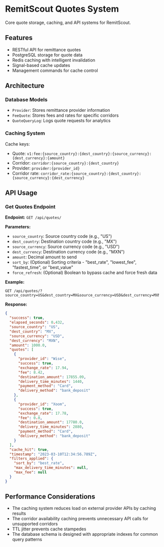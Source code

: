 # RemitScout Quotes System

Core quote storage, caching, and API systems for RemitScout.

## Features

- RESTful API for remittance quotes
- PostgreSQL storage for quote data
- Redis caching with intelligent invalidation
- Signal-based cache updates
- Management commands for cache control

## Architecture

### Database Models

- `Provider`: Stores remittance provider information
- `FeeQuote`: Stores fees and rates for specific corridors
- `QuoteQueryLog`: Logs quote requests for analytics

### Caching System

Cache keys:
- Quote: `v1:fee:{source_country}:{dest_country}:{source_currency}:{dest_currency}:{amount}`
- Corridor: `corridor:{source_country}:{dest_country}`
- Provider: `provider:{provider_id}`
- Corridor rate: `corridor_rate:{source_country}:{dest_country}:{source_currency}:{dest_currency}`

## API Usage

### Get Quotes Endpoint

**Endpoint:** `GET /api/quotes/`

**Parameters:**
- `source_country`: Source country code (e.g., "US")
- `dest_country`: Destination country code (e.g., "MX")
- `source_currency`: Source currency code (e.g., "USD")
- `dest_currency`: Destination currency code (e.g., "MXN")
- `amount`: Decimal amount to send
- `sort_by`: (Optional) Sorting criteria - "best_rate", "lowest_fee", "fastest_time", or "best_value"
- `force_refresh`: (Optional) Boolean to bypass cache and force fresh data

**Example:**

```
GET /api/quotes/?source_country=US&dest_country=MX&source_currency=USD&dest_currency=MXN&amount=1000&sort_by=best_rate
```

**Response:**

```json
{
  "success": true,
  "elapsed_seconds": 0.432,
  "source_country": "US",
  "dest_country": "MX",
  "source_currency": "USD",
  "dest_currency": "MXN",
  "amount": 1000.0,
  "quotes": [
    {
      "provider_id": "Wise",
      "success": true,
      "exchange_rate": 17.94,
      "fee": 8.42,
      "destination_amount": 17855.09,
      "delivery_time_minutes": 1440,
      "payment_method": "Card",
      "delivery_method": "bank_deposit"
    },
    {
      "provider_id": "Xoom",
      "success": true,
      "exchange_rate": 17.78,
      "fee": 0.0,
      "destination_amount": 17780.0,
      "delivery_time_minutes": 2880,
      "payment_method": "Card",
      "delivery_method": "bank_deposit"
    }
  ],
  "cache_hit": true,
  "timestamp": "2023-03-10T12:34:56.789Z",
  "filters_applied": {
    "sort_by": "best_rate",
    "max_delivery_time_minutes": null,
    "max_fee": null
  }
}
```

## Performance Considerations

- The caching system reduces load on external provider APIs by caching results
- The corridor availability caching prevents unnecessary API calls for unsupported corridors
- TTL jitter prevents cache stampedes
- The database schema is designed with appropriate indexes for common query patterns 